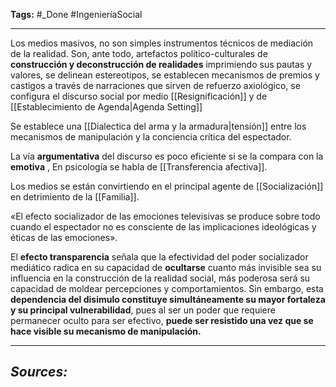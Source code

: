 **Tags:** #_Done 
#IngenieríaSocial 
- - -
Los medios masivos, no son simples instrumentos técnicos de mediación de la realidad. Son, ante todo, artefactos político-culturales de **construcción y deconstrucción de realidades** imprimiendo sus pautas y valores, se delinean estereotipos, se establecen mecanismos de premios y castigos a través de narraciones que sirven de refuerzo axiológico, se configura el discurso social por medio [[Resignificación]] y de [[Establecimiento de Agenda|Agenda Setting]] 

Se establece una [[Dialectica del arma y la armadura|tensión]] entre los mecanismos de manipulación y la conciencia crítica del espectador.

La vía **argumentativa** del discurso es poco eficiente si se la compara con la **emotiva** , En psicología se habla de [[Transferencia afectiva]].

 Los medios se están convirtiendo en el principal agente de [[Socialización]] en detrimiento de la [[Familia]]. 

 «El efecto socializador de las emociones televisivas se produce sobre todo cuando el espectador no es consciente de las implicaciones ideológicas y éticas de las emociones». 

El **efecto transparencia** señala que la efectividad del poder socializador mediático radica en su capacidad de **ocultarse** cuanto más invisible sea su influencia en la construcción de la realidad social, más poderosa será su capacidad de moldear percepciones y comportamientos. Sin embargo, esta **dependencia del disimulo constituye simultáneamente su mayor fortaleza y su principal vulnerabilidad**, pues al ser un poder que requiere permanecer oculto para ser efectivo, **puede ser resistido una vez que se hace visible su mecanismo de manipulación.**
- - - 
## ***Sources:***